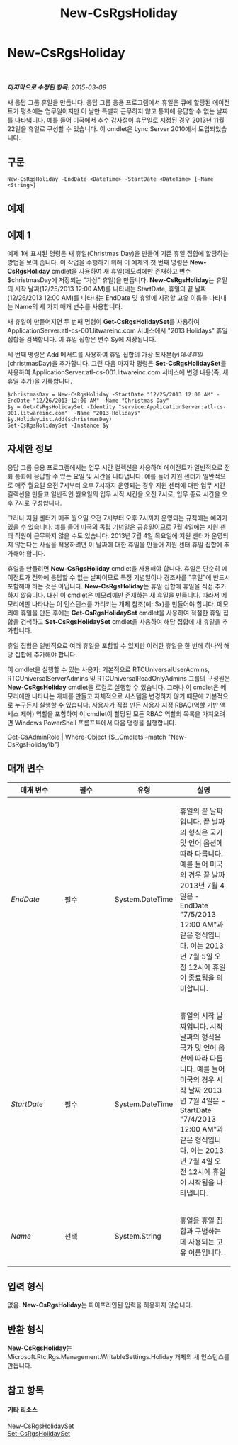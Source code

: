 ﻿---
title: New-CsRgsHoliday
TOCTitle: New-CsRgsHoliday
ms:assetid: 021c6286-207d-4924-b477-15c9a98d6fda
ms:mtpsurl: https://technet.microsoft.com/ko-kr/library/Gg398075(v=OCS.15)
ms:contentKeyID: 49302620
ms.date: 08/10/2015
mtps_version: v=OCS.15
ms.translationtype: HT
---

# New-CsRgsHoliday

 

_**마지막으로 수정된 항목:** 2015-03-09_

새 응답 그룹 휴일을 만듭니다. 응답 그룹 응용 프로그램에서 휴일은 큐에 할당된 에이전트가 평소에는 업무일이지만 이 날만 특별히 근무하지 않고 통화에 응답할 수 없는 날짜를 나타냅니다. 예를 들어 미국에서 추수 감사절이 휴무일로 지정된 경우 2013년 11월 22일을 휴일로 구성할 수 있습니다. 이 cmdlet은 Lync Server 2010에서 도입되었습니다.

## 구문

    New-CsRgsHoliday -EndDate <DateTime> -StartDate <DateTime> [-Name <String>]

## 예제

## 예제 1

예제 1에 표시된 명령은 새 휴일(Christmas Day)을 만들어 기존 휴일 집합에 할당하는 방법을 보여 줍니다. 이 작업을 수행하기 위해 이 예제의 첫 번째 명령은 **New-CsRgsHoliday** cmdlet을 사용하여 새 휴일(메모리에만 존재하고 변수 $christmasDay에 저장되는 "가상" 휴일)을 만듭니다. **New-CsRgsHoliday**는 휴일의 시작 날짜(12/25/2013 12:00 AM)를 나타내는 StartDate, 휴일의 끝 날짜(12/26/2013 12:00 AM)를 나타내는 EndDate 및 휴일에 지정할 고유 이름을 나타내는 Name의 세 가지 매개 변수를 사용합니다.

새 휴일이 만들어지면 두 번째 명령이 **Get-CsRgsHolidaySet**를 사용하여 ApplicationServer:atl-cs-001.litwareinc.com 서비스에서 "2013 Holidays" 휴일 집합을 검색합니다. 이 휴일 집합은 변수 $y에 저장됩니다.

세 번째 명령은 Add 메서드를 사용하여 휴일 집합의 가상 복사본($y)에 새 휴일($christmasDay)을 추가합니다. 그런 다음 마지막 명령은 **Set-CsRgsHolidaySet**를 사용하여 ApplicationServer:atl-cs-001.litwareinc.com 서비스에 변경 내용(즉, 새 휴일 추가)을 기록합니다.

    $christmasDay = New-CsRgsHoliday -StartDate "12/25/2013 12:00 AM" -EndDate "12/26/2013 12:00 AM" -Name "Christmas Day"
    $y = Get-CsRgsHolidaySet -Identity "service:ApplicationServer:atl-cs-001.litwareinc.com"  -Name "2013 Holidays"
    $y.HolidayList.Add($christmasDay)
    Set-CsRgsHolidaySet -Instance $y

## 자세한 정보

응답 그룹 응용 프로그램에서는 업무 시간 컬렉션을 사용하여 에이전트가 일반적으로 전화 통화에 응답할 수 있는 요일 및 시간을 나타냅니다. 예를 들어 지원 센터가 일반적으로 매주 월요일 오전 7시부터 오후 7시까지 운영되는 경우 지원 센터에 대한 업무 시간 컬렉션을 만들고 일반적인 월요일의 업무 시작 시간을 오전 7시로, 업무 종료 시간을 오후 7시로 구성합니다.

그러나 지원 센터가 매주 월요일 오전 7시부터 오후 7시까지 운영되는 규칙에는 예외가 있을 수 있습니다. 예를 들어 미국의 독립 기념일은 공휴일이므로 7월 4일에는 지원 센터 직원이 근무하지 않을 수도 있습니다. 2013년 7월 4일 목요일에 지원 센터가 운영되지 않는다는 사실을 적용하려면 이 날짜에 대한 휴일을 만들어 지원 센터 휴일 집합에 추가해야 합니다.

휴일을 만들려면 **New-CsRgsHoliday** cmdlet을 사용해야 합니다. 휴일은 단순히 에이전트가 전화에 응답할 수 없는 날짜이므로 특정 기념일이나 경조사를 "휴일"에 반드시 포함해야 하는 것은 아닙니다. **New-CsRgsHoliday**는 휴일 집합에 휴일을 직접 추가하지 않습니다. 대신 이 cmdlet은 메모리에만 존재하는 새 휴일을 만듭니다. 따라서 메모리에만 나타나는 이 인스턴스를 가리키는 개체 참조(예: $x)를 만들어야 합니다. 메모리에 휴일을 만든 후에는 **Get-CsRgsHolidaySet** cmdlet을 사용하여 적절한 휴일 집합을 검색하고 **Set-CsRgsHolidaySet** cmdlet을 사용하여 해당 집합에 새 휴일을 추가합니다.

휴일 집합은 일반적으로 여러 휴일을 포함할 수 있지만 이러한 휴일을 한 번에 하나씩 해당 집합에 추가해야 합니다.

이 cmdlet을 실행할 수 있는 사용자: 기본적으로 RTCUniversalUserAdmins, RTCUniversalServerAdmins 및 RTCUniversalReadOnlyAdmins 그룹의 구성원은 **New-CsRgsHoliday** cmdlet을 로컬로 실행할 수 있습니다. 그러나 이 cmdlet은 메모리에만 나타나는 개체를 만들고 자체적으로 시스템을 변경하지 않기 때문에 기본적으로 누구든지 실행할 수 있습니다. 사용자가 직접 만든 사용자 지정 RBAC(역할 기반 액세스 제어) 역할을 포함하여 이 cmdlet이 할당된 모든 RBAC 역할의 목록을 가져오려면 Windows PowerShell 프롬프트에서 다음 명령을 실행합니다.

Get-CsAdminRole | Where-Object {$\_.Cmdlets –match "New-CsRgsHoliday\\b"}

## 매개 변수


<table>
<colgroup>
<col style="width: 25%" />
<col style="width: 25%" />
<col style="width: 25%" />
<col style="width: 25%" />
</colgroup>
<thead>
<tr class="header">
<th>매개 변수</th>
<th>필수</th>
<th>유형</th>
<th>설명</th>
</tr>
</thead>
<tbody>
<tr class="odd">
<td><p><em>EndDate</em></p></td>
<td><p>필수</p></td>
<td><p>System.DateTime</p></td>
<td><p>휴일의 끝 날짜입니다. 끝 날짜의 형식은 국가 및 언어 옵션에 따라 다릅니다. 예를 들어 미국의 경우 끝 날짜 2013년 7월 4일은 -EndDate &quot;7/5/2013 12:00 AM&quot;과 같은 형식입니다. 이는 2013년 7월 5일 오전 12시에 휴일이 종료됨을 의미합니다.</p></td>
</tr>
<tr class="even">
<td><p><em>StartDate</em></p></td>
<td><p>필수</p></td>
<td><p>System.DateTime</p></td>
<td><p>휴일의 시작 날짜입니다. 시작 날짜의 형식은 국가 및 언어 옵션에 따라 다릅니다. 예를 들어 미국의 경우 시작 날짜 2013년 7월 4일은 -StartDate &quot;7/4/2013 12:00 AM&quot;과 같은 형식입니다. 이는 2013년 7월 4일 오전 12시에 휴일이 시작됨을 나타냅니다.</p></td>
</tr>
<tr class="odd">
<td><p><em>Name</em></p></td>
<td><p>선택</p></td>
<td><p>System.String</p></td>
<td><p>휴일을 휴일 집합과 구별하는 데 사용되는 고유 이름입니다.</p></td>
</tr>
</tbody>
</table>


## 입력 형식

없음. **New-CsRgsHoliday**는 파이프라인된 입력을 허용하지 않습니다.

## 반환 형식

**New-CsRgsHoliday**는 Microsoft.Rtc.Rgs.Management.WritableSettings.Holiday 개체의 새 인스턴스를 만듭니다.

## 참고 항목

#### 기타 리소스

[New-CsRgsHolidaySet](new-csrgsholidayset.md)  
[Set-CsRgsHolidaySet](set-csrgsholidayset.md)

